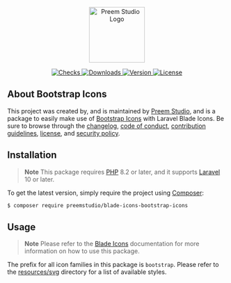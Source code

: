 <p align="center">
    <a href="https://preem.studio" target="_blank">
        <img src="https://raw.githubusercontent.com/PreemStudio/assets/main/logo-text.svg" width="128" alt="Preem Studio Logo" />
    </a>
</p>

<p align="center">
    <a href="https://github.com/PreemStudio/blade-icons-bootstrap-icons/actions">
        <img src="https://badge.sh/github/check-runs/PreemStudio/blade-icons-bootstrap-icons" alt="Checks" />
    </a>
    <a href="https://packagist.org/packages/preemstudio/blade-icons-bootstrap-icons">
        <img src="https://badge.sh/packagist/downloads/PreemStudio/blade-icons-bootstrap-icons" alt="Downloads" />
    </a>
    <a href="https://packagist.org/packages/preemstudio/blade-icons-bootstrap-icons">
        <img src="https://badge.sh/packagist/version/PreemStudio/blade-icons-bootstrap-icons" alt="Version" />
    </a>
    <a href="https://packagist.org/packages/preemstudio/blade-icons-bootstrap-icons">
        <img src="https://badge.sh/packagist/license/PreemStudio/blade-icons-bootstrap-icons" alt="License" />
    </a>
</p>

## About Bootstrap Icons

This project was created by, and is maintained by [Preem Studio](https://github.com/PreemStudio), and is a package to easily make use of [Bootstrap Icons](https://github.com/twbs/icons) with Laravel Blade Icons. Be sure to browse through the [changelog](CHANGELOG.md), [code of conduct](.github/CODE_OF_CONDUCT.md), [contribution guidelines](.github/CONTRIBUTING.md), [license](LICENSE), and [security policy](.github/SECURITY.md).

## Installation

> **Note**
> This package requires [PHP](https://www.php.net/) 8.2 or later, and it supports [Laravel](https://laravel.com/) 10 or later.

To get the latest version, simply require the project using [Composer](https://getcomposer.org/):

```bash
$ composer require preemstudio/blade-icons-bootstrap-icons
```

## Usage

> **Note**
> Please refer to the [Blade Icons](https://github.com/PreemStudio/blade-icons) documentation for more information on how to use this package.

The prefix for all icon families in this package is `bootstrap`. Please refer to the [resources/svg](/resources/svg) directory for a list of available styles.
